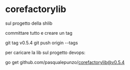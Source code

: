 # corefactorylib

sul progetto della shlib

committare tutto e creare un tag

git tag v0.5.4
git push origin --tags

per caricare la lib sul progetto devops:

go get github.com/pasqualepunzo/corefactorylib@v0.5.4

